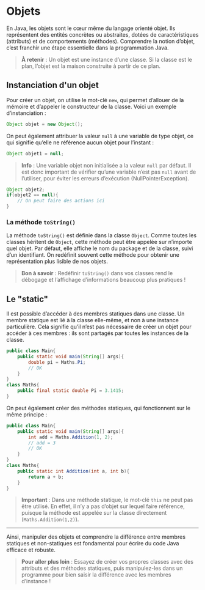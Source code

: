# Objets

En Java, les objets sont le cœur même du langage orienté objet. Ils représentent des entités concrètes ou abstraites, dotées de caractéristiques (attributs) et de comportements (méthodes). Comprendre la notion d’objet, c’est franchir une étape essentielle dans la programmation Java.

> **À retenir** : Un objet est une instance d’une classe. Si la classe est le plan, l’objet est la maison construite à partir de ce plan.

## Instanciation d'un objet

Pour créer un objet, on utilise le mot-clé `new`, qui permet d’allouer de la mémoire et d’appeler le constructeur de la classe. Voici un exemple d’instanciation :

```java
Object objet = new Object();
```

On peut également attribuer la valeur `null` à une variable de type objet, ce qui signifie qu’elle ne référence aucun objet pour l’instant :

```java
Object objet1 = null;
```

> **Info** : Une variable objet non initialisée a la valeur `null` par défaut. Il est donc important de vérifier qu’une variable n’est pas `null` avant de l’utiliser, pour éviter les erreurs d’exécution (NullPointerException).

```java
Object objet2;
if(objet2 == null){
    // On peut faire des actions ici
}
```

### La méthode `toString()`

La méthode `toString()` est définie dans la classe `Object`. Comme toutes les classes héritent de `Object`, cette méthode peut être appelée sur n’importe quel objet. Par défaut, elle affiche le nom du package et de la classe, suivi d’un identifiant. On redéfinit souvent cette méthode pour obtenir une représentation plus lisible de nos objets.

> **Bon à savoir** : Redéfinir `toString()` dans vos classes rend le débogage et l’affichage d’informations beaucoup plus pratiques !

## Le "static"

Il est possible d’accéder à des membres statiques dans une classe. Un membre statique est lié à la classe elle-même, et non à une instance particulière. Cela signifie qu’il n’est pas nécessaire de créer un objet pour accéder à ces membres : ils sont partagés par toutes les instances de la classe.

```java
public class Main{
    public static void main(String[] args){
        double pi = Maths.Pi;
        // OK
    }
}
class Maths{
    public final static double Pi = 3.1415;
}
```

On peut également créer des méthodes statiques, qui fonctionnent sur le même principe :

```java
public class Main{
    public static void main(String[] args){
        int add = Maths.Addition(1, 2);
        // add = 3
        // OK
    }
}
class Maths{
    public static int Addition(int a, int b){
        return a + b;
    }
}
```

> **Important** : Dans une méthode statique, le mot-clé `this` ne peut pas être utilisé. En effet, il n’y a pas d’objet sur lequel faire référence, puisque la méthode est appelée sur la classe directement (`Maths.Addition(1,2)`).

---

Ainsi, manipuler des objets et comprendre la différence entre membres statiques et non-statiques est fondamental pour écrire du code Java efficace et robuste.

> **Pour aller plus loin** : Essayez de créer vos propres classes avec des attributs et des méthodes statiques, puis manipulez-les dans un programme pour bien saisir la différence avec les membres d’instance !
